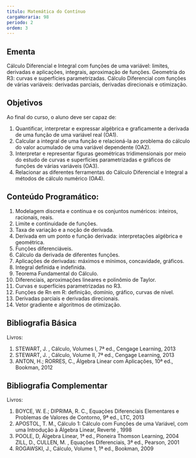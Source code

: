 ```yaml
---
titulo: Matemática do Contínuo
cargaHoraria: 98
periodo: 2
ordem: 3
---
```


## Ementa

Cálculo Diferencial e Integral com funções de uma variável: limites, derivadas e aplicações, integrais, aproximação de funções. Geometria do R3: curvas e superfícies parametrizadas. Cálculo Diferencial com funções de várias variáveis: derivadas parciais, derivadas direcionais e otimização.

## Objetivos

Ao final do curso, o aluno deve ser capaz de:

1. Quantificar, interpretar e expressar algébrica e graficamente a derivada de uma função de uma variável real (OA1).
1. Calcular a integral de uma função e relacioná-la ao problema do cálculo do valor acumulado de uma variável dependente (OA2).
1. Interpretar e representar figuras geométricas tridimensionais por meio do estudo de curvas e superfícies parametrizadas e gráficos de funções de várias variáveis (OA3).
1. Relacionar as diferentes ferramentas do Cálculo Diferencial e Integral a métodos de cálculo numérico (OA4).

## Conteúdo Programático:

1. Modelagem discreta e contínua e os conjuntos numéricos: inteiros, racionais, reais.
2. Limite e continuidade de funções.
3. Taxa de variação e a noção de derivada.
4. Derivada em um ponto e função derivada: interpretações algébrica e geométrica.
5. Funções diferenciáveis.
6. Cálculo da derivada de diferentes funções.
7. Aplicações de derivadas: máximos e mínimos, concavidade, gráficos.
8. Integral definida e indefinida.
9. Teorema Fundamental do Cálculo.
10. Diferenciais, aproximações lineares e polinômio de Taylor.
11. Curvas e superfícies parametrizadas no R3.
12. Funções de Rn em R: definição, domínio, gráfico, curvas de nível.
13. Derivadas parciais e derivadas direcionais.
14. Vetor gradiente e algoritmos de otimização.

## Bibliografia Básica

Livros:

1. STEWART, J. , Cálculo, Volumes I, 7ª ed., Cengage Learning, 2013
2. STEWART, J. , Cálculo, Volume II, 7ª ed., Cengage Learning, 2013
3. ANTON, H.; RORRES, C., Álgebra Linear com Aplicações, 10ª ed., Bookman, 2012

## Bibliografia Complementar

Livros:

1.  BOYCE, W. E.; DIPRIMA, R. C., Equações Diferenciais Elementares e Problemas de Valores de Contorno, 9ª ed., LTC, 2013
2.  APOSTOL, T. M., Cálculo 1: Cálculo com Funções de uma Variável, com uma Introdução à Álgebra Linear, Reverté , 1998
3.  POOLE, D, Álgebra Linear, 1ª ed., Pioneira Thomson Learning, 2004 ZILL, D., CULLEN, M. , Equações Diferenciais, 3ª ed., Pearson, 2001
4.  ROGAWSKI, J., Cálculo, Volume 1, 1ª ed., Bookman, 2009
